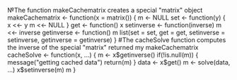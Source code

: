 №The function makeCachematrix creates a special "matrix" object 
 makeCachematrix <- function(x = matrix()) {
            m <- NULL
            set <- function(y) {
                    x <<- y
                    m <<- NULL
            }
            get <- function() x
            setinverse <- function(inverse) m <<- inverse
            getinverse <- function() m
            list(set = set, get = get,
                 setinverse = setinverse,
                 getinverse = getinverse)
    }
    #The cacheSolve function computes the inverse of the special "matrix" returned my makeCachematrix
 cacheSolve <- function(x, ...) {
            m <- x$getinverse()
            if(!is.null(m)) {
                    message("getting cached data")
                    return(m)
            }
            data <- x$get()
            m <- solve(data, ...)
            x$setinverse(m)
            m
    }

